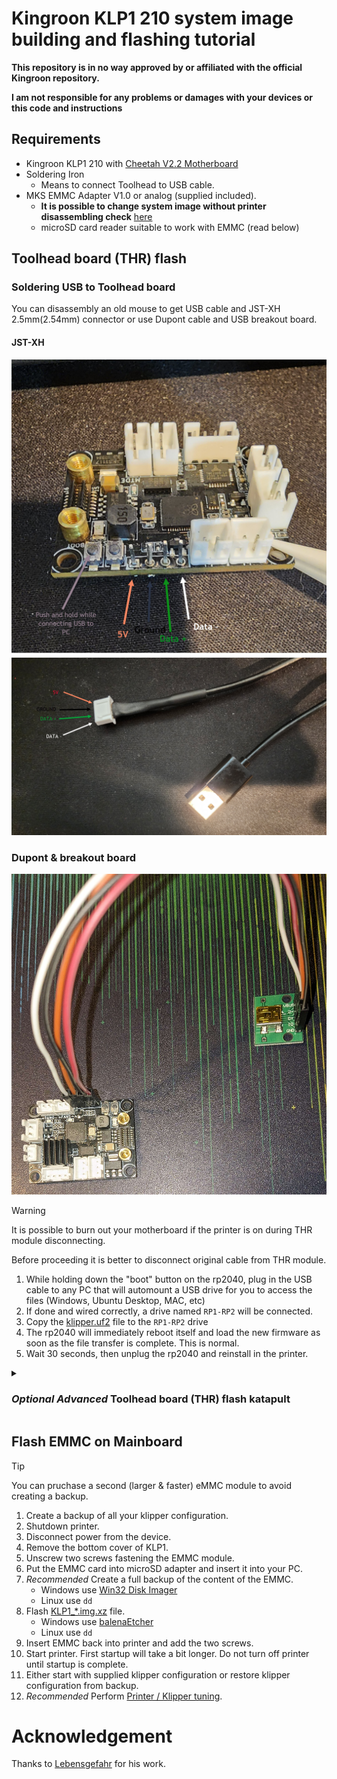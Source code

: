 # Kingroon KLP1 210 system image building and flashing tutorial

**This repository is in no way approved by or affiliated with the official Kingroon repository.**

**I am not responsible for any problems or damages with your devices or this code and instructions**

## Requirements

- Kingroon KLP1 210 with [Cheetah V2.2 Motherboard](Mainboard.md)
- Soldering Iron
  - Means to connect Toolhead to USB cable.
- MKS EMMC Adapter V1.0 or analog (supplied included).
  - **It is possible to change system image without printer disassembling check** [here](Mainboard.md#booting-from-USB-flash)
  - microSD card reader suitable to work with EMMC (read below)

## Toolhead board (THR) flash

### Soldering USB to Toolhead board

You can disassembly an old mouse to get USB cable and JST-XH 2.5mm(2.54mm) connector or use Dupont cable and USB breakout board.

#### JST-XH

![](./pictures/rp2040_v22_1.jpg) ![](./pictures/rp2040_v22_2.jpg)

### Dupont & breakout board

![](./pictures/rp2040_v22_4.jpg)

> [!WARNING] 
> It is possible to burn out your motherboard if the printer is on during THR module disconnecting.

Before proceeding it is better to disconnect original cable from THR module.

1. While holding down the "boot" button on the rp2040, plug in the USB cable to any PC that will automount a USB drive for you to access the files (Windows, Ubuntu Desktop, MAC, etc)
2. If done and wired correctly, a drive named `RP1-RP2` will be connected.
3. Copy the [klipper.uf2](https://github.com/Fabian-Schmidt/kingroon_klp1/releases/latest) file to the `RP1-RP2` drive
4. The rp2040 will immediately reboot itself and load the new firmware as soon as the file transfer is complete. This is normal.
5. Wait 30 seconds, then unplug the rp2040 and reinstall in the printer.

<details>
<summary>

### *Optional Advanced* Toolhead board (THR) flash katapult

</summary>

As alternative to flashing Klipper directly onto the RP2040 you can flash Katapult which allows later upgrading Toolhead firmware without dissamble.

The katapult firmware image is avaiable as [katapult.withclear.uf2](https://github.com/Fabian-Schmidt/kingroon_klp1/releases/latest).

After flashing this image you must flash klipper in the device. Follow the [official readme](https://github.com/Arksine/katapult) for this.

</details>

## Flash EMMC on Mainboard

> [!TIP] 
> You can pruchase a second (larger & faster) eMMC module to avoid creating a backup.

1. Create a backup of all your klipper configuration.
2. Shutdown printer.
3. Disconnect power from the device.
4. Remove the bottom cover of KLP1.
5. Unscrew two screws fastening the EMMC module.
6. Put the EMMC card into microSD adapter and insert it into your PC.
7. *Recommended* Create a full backup of the content of the EMMC.
   - Windows use [Win32 Disk Imager](https://sourceforge.net/projects/win32diskimager/)
   - Linux use `dd`
8. Flash [KLP1_*.img.xz](https://github.com/Fabian-Schmidt/kingroon_klp1/releases/latest) file.
   - Windows use [balenaEtcher](https://etcher.balena.io/)
   - Linux use `dd`
9. Insert EMMC back into printer and add the two screws.
10. Start printer. First startup will take a bit longer. Do not turn off printer until startup is complete.
11. Either start with supplied klipper configuration or restore klipper configuration from backup.
12. *Recommended* Perform [Printer / Klipper tuning](https://ellis3dp.com/Print-Tuning-Guide/).

# Acknowledgement

Thanks to [Lebensgefahr](https://github.com/Lebensgefahr/kingroon_kp3s_pro_v2) for his work.